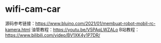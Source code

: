 # wifi-cam-car
源码参考链接：https://www.bluino.com/2021/01/membuat-robot-mobil-rc-kamera.html
油管教程：https://youtu.be/V5PAqLWZALo
B站教程：https://www.bilibili.com/video/BV1XK4y1P7DR/
